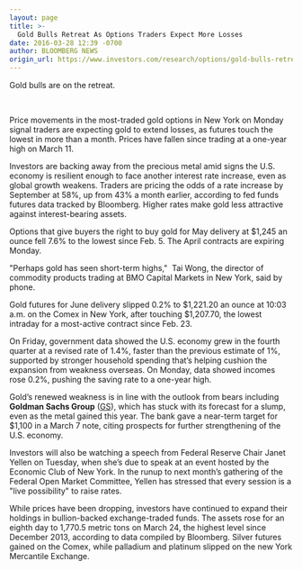 ```yaml
---
layout: page
title: >-
  Gold Bulls Retreat As Options Traders Expect More Losses
date: 2016-03-28 12:39 -0700
author: BLOOMBERG NEWS
origin_url: https://www.investors.com/research/options/gold-bulls-retreat-as-options-traders-expect-more-losses/
---
```






Gold bulls are on the retreat.


 


Price movements in the most-traded gold options in New York on Monday signal traders are expecting gold to extend losses, as futures touch the lowest in more than a month. Prices have fallen since trading at a one-year high on March 11.


Investors are backing away from the precious metal amid signs the U.S. economy is resilient enough to face another interest rate increase, even as global growth weakens. Traders are pricing the odds of a rate increase by September at 58%, up from 43% a month earlier, according to fed funds futures data tracked by Bloomberg. Higher rates make gold less attractive against interest-bearing assets.


Options that give buyers the right to buy gold for May delivery at $1,245 an ounce fell 7.6% to the lowest since Feb. 5. The April contracts are expiring Monday.


"Perhaps gold has seen short-term highs,"  Tai Wong, the director of commodity products trading at BMO Capital Markets in New York, said by phone.


Gold futures for June delivery slipped 0.2% to $1,221.20 an ounce at 10:03 a.m. on the Comex in New York, after touching $1,207.70, the lowest intraday for a most-active contract since Feb. 23.


On Friday, government data showed the U.S. economy grew in the fourth quarter at a revised rate of 1.4%, faster than the previous estimate of 1%, supported by stronger household spending that’s helping cushion the expansion from weakness overseas. On Monday, data showed incomes rose 0.2%, pushing the saving rate to a one-year high.


Gold’s renewed weakness is in line with the outlook from bears including **Goldman Sachs Group** ([GS](https://research.investors.com/quote.aspx?symbol=GS)), which has stuck with its forecast for a slump, even as the metal gained this year. The bank gave a near-term target for $1,100 in a March 7 note, citing prospects for further strengthening of the U.S. economy.


Investors will also be watching a speech from Federal Reserve Chair Janet Yellen on Tuesday, when she’s due to speak at an event hosted by the Economic Club of New York. In the runup to next month’s gathering of the Federal Open Market Committee, Yellen has stressed that every session is a "live possibility" to raise rates.


While prices have been dropping, investors have continued to expand their holdings in bullion-backed exchange-traded funds. The assets rose for an eighth day to 1,770.5 metric tons on March 24, the highest level since December 2013, according to data compiled by Bloomberg. Silver futures gained on the Comex, while palladium and platinum slipped on the new York Mercantile Exchange.




